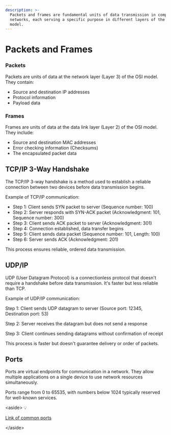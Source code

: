 ```yaml
---
description: >-
  Packets and frames are fundamental units of data transmission in computer
  networks, each serving a specific purpose in different layers of the network
  model.
---
```


# Packets and Frames

### Packets

Packets are units of data at the network layer (Layer 3) of the OSI model. They contain:

* Source and destination IP addresses
* Protocol information
* Payload data

### Frames

Frames are units of data at the data link layer (Layer 2) of the OSI model. They include:

* Source and destination MAC addresses
* Error checking information (Checksums)
* The encapsulated packet data

## TCP/IP 3-Way Handshake

The TCP/IP 3-way handshake is a method used to establish a reliable connection between two devices before data transmission begins.

Example of TCP/IP communication:

* Step 1: Client sends SYN packet to server (Sequence number: 100)
* Step 2: Server responds with SYN-ACK packet (Acknowledgment: 101, Sequence number: 300)
* Step 3: Client sends ACK packet to server (Acknowledgment: 301)
* Step 4: Connection established, data transfer begins
* Step 5: Client sends data packet (Sequence number: 101, Length: 100)
* Step 6: Server sends ACK (Acknowledgment: 201)

This process ensures reliable, ordered data transmission.

## UDP/IP

UDP (User Datagram Protocol) is a connectionless protocol that doesn't require a handshake before data transmission. It's faster but less reliable than TCP.

Example of UDP/IP communication:

Step 1: Client sends UDP datagram to server (Source port: 12345, Destination port: 53)

Step 2: Server receives the datagram but does not send a response

Step 3: Client continues sending datagrams without confirmation of receipt

This process is faster but doesn't guarantee delivery or order of packets.

## Ports

Ports are virtual endpoints for communication in a network. They allow multiple applications on a single device to use network resources simultaneously.

Ports range from 0 to 65535, with numbers below 1024 typically reserved for well-known services.

\<aside> 💡

[Link of common ports](https://en.wikipedia.org/wiki/List_of_TCP_and_UDP_port_numbers)

\</aside>
